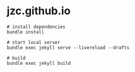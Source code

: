 # jzc.github.io

    # install dependencies
    bundle install

    # start local server
    bundle exec jekyll serve --livereload --drafts

    # build
    bundle exec jekyll build